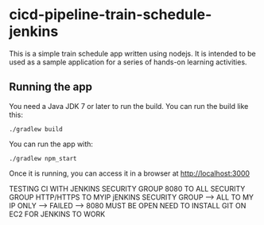 # cicd-pipeline-train-schedule-jenkins

This is a simple train schedule app written using nodejs. It is intended to be used as a sample application for a series of hands-on learning activities.

## Running the app

You need a Java JDK 7 or later to run the build. You can run the build like this:

    ./gradlew build

You can run the app with:

    ./gradlew npm_start

Once it is running, you can access it in a browser at [http://localhost:3000](http://localhost:3000)

TESTING CI WITH JENKINS
SECURITY GROUP 8080 TO ALL
SECURITY GROUP HTTP/HTTPS TO MYIP
jENKINS SECURITY GROUP --> ALL TO MY IP ONLY --> FAILED --> 8080 MUST BE OPEN
NEED TO INSTALL GIT ON EC2 FOR JENKINS TO WORK
